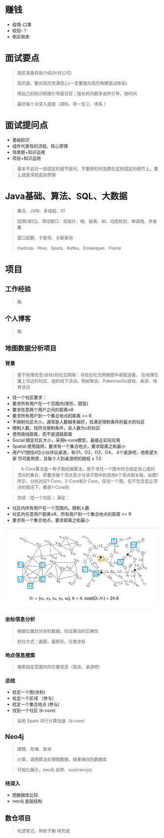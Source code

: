 # 赚钱

- 疫情-口罩
- 校招-？
- 倒买倒卖

# 面试要点

> 提前准备自我介绍(针对公司)

> 简历面，要对简历充满信心(一定要面向简历构建面试体系)

> 用自己的知识网络引导面试官；擅长的问题多说所引导，拖时间

> 最好每个点深入底层（源码、举一反三、体系 ）

# 面试提问点

- 基础知识
- 组件代表性的流程、核心原理
- 场景题+知识运用
- 项目+知识运用

> 基本不会对一些固定的细节提问，不要把时间浪费在这些固定的细节上。要么就是深挖底层原理

# Java基础、算法、SQL、大数据
> 集合、JVM、多线程、IO

> 回溯(递归)、滑动窗口、双指针、栈、链表、树、动态规划、单调栈、并查集

> 窗口函数、子查询、关联查询

> Hadoop、Hive、Spark、Kafka、Zookeeper、Flume

# 项目

## 工作经验

> 略

## 个人博客

> 略


## 地图数据分析项目

### 背景

> 基于地理信息(坐标)的社交网络：寻找在社交⽹络图中紧密连接，
>在地理位置上邻近的社区。组织线下活动，例如聚会、PokemonGo游戏、桌游、体育活动

- 找一个社区要求：
- 要求所有用户在一个范围内(矩形、圆型)
- 要求任意两个用户之间的距离≤R
- 要求所有用户到一个集合地点的距离 <= R
- 不限制社区⼤⼩，通常是⼈数越多越好，找满⾜限制条件的最⼤的社区
- 限制⼈数，找符合限制条件，且⼈数为c的社区
- 使⽤直线距离，⽽不是道路距离
- Social:限定社区⼤⼩，采⽤k-core模型，最接近实际应⽤
- Spatial:使⽤路⽹，要求有⼀个集合地点，要求距离之和最⼩
- ⽤户V1想找4位⼩伙伴玩桌游，有O1，O2，O3，O4， 4个桌游吧，他希望⼤家
  尽可能熟悉，且每个⼈到桌游吧的路程 ≤ 7.0
  
 >  k-Core算法是一种子图挖掘算法，用于寻找一个图中符合指定核心度的顶点的集合，即要求每个顶点至少与该子图中的其他k个顶点相关联。如图1所示，分别对应1-Core，2-Core和3-Core，任何一个图，在不包含孤立顶点的情况下，都是1-Core的


> 总结：找一个社区； 满足：
- 社区内所有用户在一个范围内，限制⼈数
- 社区内任意用户距离≤R，所有用户到一个集合地点的距离 <= R
- 要求有⼀个集合地点，要求距离之和最⼩

![基于地理位置信息限制的社区](../../data/k-core.png)

### 坐标信息分析

> 根据位置划分坐标数据，验证算法的正确性

> 划分方式：画圆，画矩形。分类坐标

### 地点信息搜索

> 搜索指定范围内的位置信息（饭店、桌游吧）


### 总结

- 给定一个图(坐标)
- 给定一个区域 （参与）
- 给定一个集合地点 (参与)
- 找到一个社区 (k-core)

> 采用 Spark 并行计算加速（k-core）




## Neo4j


> 建模、存储、查询

> 计算，调用算法处理图数据，结果保存到数据库

> 可视化展示，neo4j 自带、vue(neovjs)


### 待深入

- 图数据库比较
- neo4j 底层结构

## 数仓项目

> 吃透笔记，熟练于胸
> 待完成








